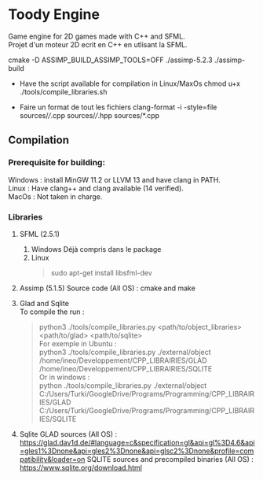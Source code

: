 # Toody Engine

Game engine for 2D games made with C++ and SFML. <br>
Projet d'un moteur 2D ecrit en C++ en utlisant la SFML. <br>

cmake -D ASSIMP_BUILD_ASSIMP_TOOLS=OFF ./assimp-5.2.3 ./assimp-build

- Have the script available for compilation in Linux/MaxOs
chmod u+x ./tools/compile_libraries.sh

- Faire un format de tout les fichiers
clang-format -i -style=file sources/*/*.cpp sources/*/*.hpp sources/*.cpp

## Compilation

### Prerequisite for building:
Windows : install MinGW 11.2 or LLVM 13 and have clang in PATH. <br>
Linux : Have clang++ and clang available (14 verified). <br>
MacOs : Not taken in charge.

### Libraries

1. SFML (2.5.1)
    1. Windows
        Déjà compris dans le package
    2. Linux
        > sudo apt-get install libsfml-dev

2. Assimp (5.1.5)
Source code (All OS) : cmake and make

3. Glad and Sqlite <br>
    To compile the run : <br>
    > python3 ./tools/compile_libraries.py <path/to/object_libraries> <path/to/glad> <path/to/sqlite> <br>
    For exemple in Ubuntu : <br>
    > python3 ./tools/compile_libraries.py ./external/object /home/ineo/Developpement/CPP_LIBRAIRIES/GLAD /home/ineo/Developpement/CPP_LIBRAIRIES/SQLITE <br>
    Or in windows : <br>
    > python ./tools/compile_libraries.py ./external/object C:/Users/Turki/GoogleDrive/Programs/Programming/CPP_LIBRAIRIES/GLAD C:/Users/Turki/GoogleDrive/Programs/Programming/CPP_LIBRAIRIES/SQLITE <br>

4. Sqlite
GLAD sources (All OS) : https://glad.dav1d.de/#language=c&specification=gl&api=gl%3D4.6&api=gles1%3Dnone&api=gles2%3Dnone&api=glsc2%3Dnone&profile=compatibility&loader=on
SQLITE sources and precompiled binaries (All OS) : https://www.sqlite.org/download.html

